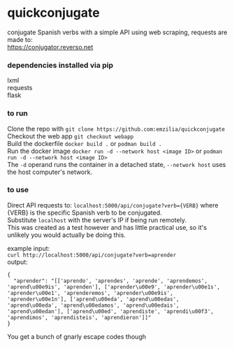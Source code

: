 # quickconjugate
conjugate Spanish verbs with a simple API using web scraping, requests are made to:    
<https://conjugator.reverso.net>

### dependencies installed via pip    
lxml    
requests    
flask  

### to run
Clone the repo with ```git clone https://github.com:emzilia/quickconjugate```  
Checkout the web app ```git checkout webapp```  
Build the dockerfile ```docker build .``` or ```podman build .```  
Run the docker image ```docker run -d --network host <image ID>``` or ```podman run -d --network host <image ID>```  
The ```-d``` operand runs the container in a detached state, ```--network host``` uses the host computer's network.   

### to use
Direct API requests to:
```localhost:5000/api/conjugate?verb={VERB}``` where {VERB} is the specific Spanish verb to be conjugated.  
Substitute ```localhost``` with the server's IP if being run remotely.  
This was created as a test however and has little practical use, so it's unlikely you would actually be doing this.   

example input:    
```curl http://localhost:5000/api/conjugate?verb=aprender```    
output:
```
{
  "aprender": "[['aprendo', 'aprendes', 'aprende', 'aprendemos', 'aprend\u00e9is', 'aprenden'], ['aprender\u00e9', 'aprender\u00e1s', 'aprender\u00e1', 'aprenderemos', 'aprender\u00e9is', 'aprender\u00e1n'], ['aprend\u00eda', 'aprend\u00edas', 'aprend\u00eda', 'aprend\u00edamos', 'aprend\u00edais', 'aprend\u00edan'], ['aprend\u00ed', 'aprendiste', 'aprendi\u00f3', 'aprendimos', 'aprendisteis', 'aprendieron']]"
}
```
You get a bunch of gnarly escape codes though
